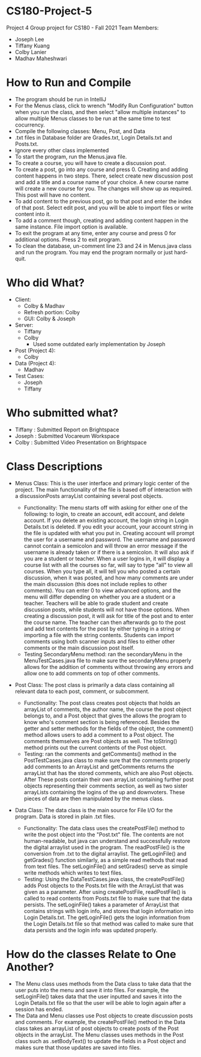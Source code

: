 # CS180-Project-5
Project 4 Group project for CS180 - Fall 2021 Team
Members:
- Joseph Lee
- Tiffany Kuang
- Colby Lanier
- Madhav Maheshwari

# How to Run and Compile

- The program should be run in IntelliJ
- For the Menus class, click to wrench "Modify Run Configuration" button when you run the class, and then select "allow multiple instances" to allow multiple Menus classes to be run at the same time to test cocurrency.
- Compile the following classes: Menu, Post, and Data
- .txt files in Database folder are Grades.txt, Login Details.txt and Posts.txt.
- Ignore every other class implemented
- To start the program, run the Menus.java file.
- To create a course, you will have to create a discussion post.
- To create a post, go into any course and press 0. Creating and adding content happens in two steps. There, select create new discussion post and add a title and a course name of your choice. A new course name will create a new course for you. The changes will show up as required. This post will have no content.
- To add content to the previous post, go to that post and enter the index of that post. Select edit post, and you will be able to import files or write content into it.
- To add a comment though, creating and adding content happen in the same instance. File import option is available.
- To exit the program at any time, enter any course and press 0 for additional options. Press 2 to exit program.
- To clean the database, un-comment line 23 and 24 in Menus.java class and run the program. You may end the program normally or just hard-quit.

# Who did What?
- Client:
  - Colby & Madhav
  - Refresh portion: Colby
  - GUI: Colby & Joseph
- Server:
  - Tiffany
  - Colby
    - Used some outdated early implementation by Joseph
- Post (Project 4):
  - Colby
- Data (Project 4):
  - Madhav
- Test Cases:
  - Joseph
  - Tiffany

# Who submitted what?
- Tiffany : Submitted Report on Brightspace
- Joseph : Submitted Vocareum Workspace
- Colby : Submitted Video Presentation on Brightspace

# Class Descriptions

- Menus Class: This is the user interface and primary logic center of the project. The main functionality of the file is
  based off of interaction with a discussionPosts arrayList containing several post objects.
  -  Functionality: The menu starts off with asking for either one of the following: to login, to create an account, edit account, and delete account. If you delete an existing account, the login string in Login Details.txt is deleted. If you edit your account, your account string in the file is updated with what you put in. Creating account will prompt the user for a username and password. The username and password cannot contain a semicolon and will throw an error message if the username is already taken or if there is a semicolon. It will also ask if you are a student or teacher. When a user logins in, it will display a course list with all the courses so far, will say to type "all" to view all courses. When you type all, it will tell you who posted a certain discussion, when it was posted, and how many comments are under the main discussion (this does not include replies to other comments). You can enter 0 to view advanced options, and the menu will differ depending on whether you are a student or a teacher. Teachers will be able to grade student and create discussion posts, while students will not have those options. When creating a discussion post, it will ask for title of the post and to enter the course name. The teacher can then afterwards go to the post and add text contents for the post by either typing in a string or importing a file with the string contents. Students can import comments using both scanner inputs and files to either other comments or the main discussion post itself.
  - Testing SecondaryMenu method: ran the secondaryMenu in the MenuTestCases.java file to make sure the secondaryMenu properly    allows for the addition of comments without throwing any errors and allow one to add comments on top of other comments.

- Post Class: The post class is primarily a data class containing all relevant data to each post, comment, or subcomment.
  - Functionality: The post class creates post objects that holds an arrayList of comments, the author name, the course the post object belongs to, and a Post object that gives the allows the program to know who's comment section is being referenced. Besides the getter and setter methods for the fields of the object, the comment() method allows users to add a comment to a Post object. The comments themselves are Post objects as well. The toString() method prints out the current contents of the Post object.
  - Testing: ran the comments and getComments() method in the PostTestCases.java class to make sure that the comments properly add comments to an ArrayList and getComments returns the arrayList that has the stored comments, which are also Post objects. After
    These posts contain their own arrayList containing further post objects representing their comments section, as well as
    two sister arrayLists containing the logins of the up and downvoters. These pieces of data are then manipulated by the
    menus class.
- Data Class: The data class is the main source for File I/O for the program. Data is stored in plain .txt files.
  - Functionality: The data class uses the createPostFile() method to write the post object into the "Post.txt" file. The contents are not human-readable, but java can understand and successfully restore the digital arraylist used in the program. The readPostFile() is the conversion from .txt to the digital arraylist. The getLoginFile() and getGrades() function similarly, as a simple read methods that read from text files. The setLoginFile() and setGrades() serve as simple write methods which writes to text files.
  - Testing: Using the DataTestCases.java class, the createPostFile() adds Post objects to the Posts.txt file with the ArrayList that was given as a parameter. After using createPostFile, readPostFile() is called to read contents from Posts.txt file to make sure that the data persists. The setLoginFile() takes a parameter of ArrayList that contains strings with login info, and stores that login information into Login Details.txt. The getLoginFile() gets the login information from the Login Details.txt file so that method was called to make sure that data persists and the login info was updated properly.

# How do the classes Relate to One Another?
- The Menu class uses methods from the Data class to take data that the user puts into the menu and save it into files. For example, the setLoginFile() takes data that the user inputted and saves it into the Login Details.txt file so that the user will be able to login again after a session has ended.
- The Data and Menu classes use Post objects to create discussion posts and comments. For example, the createPostFile() method in the Data class takes an arrayList of post objects to create posts of the Post objects in the arrayList. The Menu classes uses methods in the Post class such as .setBodyText() to update the fields in a Post object and makes sure that those updates are saved into files.
